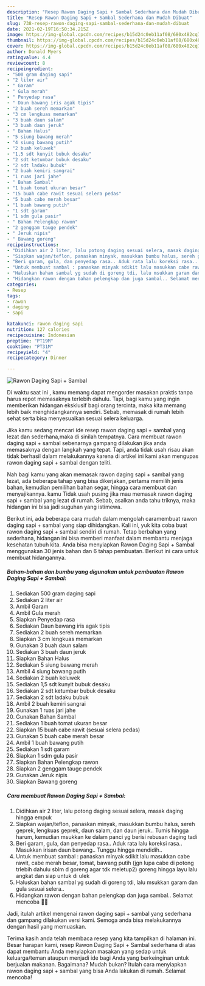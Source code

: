 ```yaml
---
description: "Resep Rawon Daging Sapi + Sambal Sederhana dan Mudah Dibuat"
title: "Resep Rawon Daging Sapi + Sambal Sederhana dan Mudah Dibuat"
slug: 738-resep-rawon-daging-sapi-sambal-sederhana-dan-mudah-dibuat
date: 2021-02-19T16:50:34.215Z
image: https://img-global.cpcdn.com/recipes/b15d24c0eb11af08/680x482cq70/rawon-daging-sapi-sambal-foto-resep-utama.jpg
thumbnail: https://img-global.cpcdn.com/recipes/b15d24c0eb11af08/680x482cq70/rawon-daging-sapi-sambal-foto-resep-utama.jpg
cover: https://img-global.cpcdn.com/recipes/b15d24c0eb11af08/680x482cq70/rawon-daging-sapi-sambal-foto-resep-utama.jpg
author: Donald Myers
ratingvalue: 4.4
reviewcount: 8
recipeingredient:
- "500 gram daging sapi"
- "2 liter air"
- " Garam"
- " Gula merah"
- " Penyedap rasa"
- " Daun bawang iris agak tipis"
- "2 buah sereh memarkan"
- "3 cm lengkuas memarkan"
- "3 buah daun salam"
- "3 buah daun jeruk"
- " Bahan Halus"
- "5 siung bawang merah"
- "4 siung bawang putih"
- "2 buah keluwek"
- "1,5 sdt kunyit bubuk desaku"
- "2 sdt ketumbar bubuk desaku"
- "2 sdt ladaku bubuk"
- "2 buah kemiri sangrai"
- "1 ruas jari jahe"
- " Bahan Sambal"
- "1 buah tomat ukuran besar"
- "15 buah cabe rawit sesuai selera pedas"
- "5 buah cabe merah besar"
- "1 buah bawang putih"
- "1 sdt garam"
- "1 sdm gula pasir"
- " Bahan Pelengkap rawon"
- "2 genggam tauge pendek"
- " Jeruk nipis"
- " Bawang goreng"
recipeinstructions:
- "Didihkan air 2 liter, lalu potong daging sesuai selera, masak daging hingga empuk"
- "Siapkan wajan/teflon, panaskan minyak, masukkan bumbu halus, sereh geprek, lengkuas geprek, daun salam, dan daun jeruk.. Tumis hingga harum, kemudian msukkan ke dalam panci yg berisi rebusan daging tadi"
- "Beri garam, gula, dan penyedap rasa.. Aduk rata lalu koreksi rasa.. Masukkan irisan daun bawang.. Tunggu hingga mendidih.."
- "Untuk membuat sambal : panaskan minyak sdikit lalu masukkan cabe rawit, cabe merah besar, tomat, bawang putih (jgn lupa cabe di potong trlebih dahulu sblm d goreng agar tdk meletup2) goreng hingga layu lalu angkat dan siap untuk di ulek"
- "Haluskan bahan sambal yg sudah di goreng tdi, lalu msukkan garam dan gula sesuai selera.."
- "Hidangkan rawon dengan bahan pelengkap dan juga sambal.. Selamat mencoba 🤤😍"
categories:
- Resep
tags:
- rawon
- daging
- sapi

katakunci: rawon daging sapi 
nutrition: 127 calories
recipecuisine: Indonesian
preptime: "PT19M"
cooktime: "PT31M"
recipeyield: "4"
recipecategory: Dinner

---
```



![Rawon Daging Sapi + Sambal](https://img-global.cpcdn.com/recipes/b15d24c0eb11af08/680x482cq70/rawon-daging-sapi-sambal-foto-resep-utama.jpg)

Di waktu  saat ini , kamu memang dapat mengorder masakan praktis tanpa harus repot memasaknya terlebih dahulu. Tapi, bagi kamu yang ingin memberikan hidangan eksklusif bagi orang tercinta, maka kita memang lebih baik menghidangkannya sendiri. Sebab, memasak di rumah lebih sehat serta bisa menyesuaikan sesuai selera keluarga.

Jika kamu sedang mencari ide resep rawon daging sapi + sambal yang lezat dan sederhana,maka di sinilah tempatnya. Cara membuat rawon daging sapi + sambal  sebenarnya gampang dilakukan jika anda memasaknya dengan langkah yang tepat. Tapi, anda tidak usah risau akan tidak berhasil dalam melakukannya 
karena di artikel ini kami akan mengupas rawon daging sapi + sambal dengan teliti.  



Nah bagi kamu yang akan memasak rawon daging sapi + sambal yang lezat, ada beberapa tahap yang bisa dikerjakan, pertama memilih jenis bahan, kemudian pemilihan bahan segar, hingga cara membuat dan menyajikannya. kamu Tidak usah pusing jika mau memasak rawon daging sapi + sambal yang lezat di rumah. Sebab, asalkan anda  tahu triknya, maka hidangan ini bisa jadi suguhan yang istimewa.

Berikut ini, ada beberapa cara mudah dalam mengolah caramembuat rawon daging sapi + sambal yang siap dihidangkan. Kali ini, yuk kita coba buat rawon daging sapi + sambal sendiri di rumah. Tetap berbahan yang sederhana, hidangan ini bisa memberi manfaat dalam membantu menjaga kesehatan tubuh kita. Anda bisa menyiapkan Rawon Daging Sapi + Sambal menggunakan 30 jenis bahan dan 6 tahap pembuatan. Berikut ini cara untuk membuat hidangannya.

<!--inarticleads1-->

##### Bahan-bahan dan bumbu yang digunakan untuk pembuatan Rawon Daging Sapi + Sambal:

1. Sediakan 500 gram daging sapi
1. Sediakan 2 liter air
1. Ambil  Garam
1. Ambil  Gula merah
1. Siapkan  Penyedap rasa
1. Sediakan  Daun bawang iris agak tipis
1. Sediakan 2 buah sereh memarkan
1. Siapkan 3 cm lengkuas memarkan
1. Gunakan 3 buah daun salam
1. Sediakan 3 buah daun jeruk
1. Siapkan  Bahan Halus
1. Sediakan 5 siung bawang merah
1. Ambil 4 siung bawang putih
1. Sediakan 2 buah keluwek
1. Sediakan 1,5 sdt kunyit bubuk desaku
1. Sediakan 2 sdt ketumbar bubuk desaku
1. Sediakan 2 sdt ladaku bubuk
1. Ambil 2 buah kemiri sangrai
1. Gunakan 1 ruas jari jahe
1. Gunakan  Bahan Sambal
1. Sediakan 1 buah tomat ukuran besar
1. Siapkan 15 buah cabe rawit (sesuai selera pedas)
1. Gunakan 5 buah cabe merah besar
1. Ambil 1 buah bawang putih
1. Sediakan 1 sdt garam
1. Siapkan 1 sdm gula pasir
1. Siapkan  Bahan Pelengkap rawon
1. Siapkan 2 genggam tauge pendek
1. Gunakan  Jeruk nipis
1. Siapkan  Bawang goreng




<!--inarticleads2-->

##### Cara membuat Rawon Daging Sapi + Sambal:

1. Didihkan air 2 liter, lalu potong daging sesuai selera, masak daging hingga empuk
1. Siapkan wajan/teflon, panaskan minyak, masukkan bumbu halus, sereh geprek, lengkuas geprek, daun salam, dan daun jeruk.. Tumis hingga harum, kemudian msukkan ke dalam panci yg berisi rebusan daging tadi
1. Beri garam, gula, dan penyedap rasa.. Aduk rata lalu koreksi rasa.. Masukkan irisan daun bawang.. Tunggu hingga mendidih..
1. Untuk membuat sambal : panaskan minyak sdikit lalu masukkan cabe rawit, cabe merah besar, tomat, bawang putih (jgn lupa cabe di potong trlebih dahulu sblm d goreng agar tdk meletup2) goreng hingga layu lalu angkat dan siap untuk di ulek
1. Haluskan bahan sambal yg sudah di goreng tdi, lalu msukkan garam dan gula sesuai selera..
1. Hidangkan rawon dengan bahan pelengkap dan juga sambal.. Selamat mencoba 🤤😍




Jadi, itulah artikel mengenai  rawon daging sapi + sambal  yang sederhana dan gampang dilakukan versi kami. Semoga anda bisa melakukannya dengan hasil yang memuaskan. 

Terima kasih anda telah membaca resep yang kita tampilkan di halaman ini. Besar harapan kami, resep  Rawon Daging Sapi + Sambal sederhana di atas dapat membantu Anda menyiapkan masakan yang sedap untuk keluarga/teman ataupun menjadi ide bagi Anda yang berkeinginan untuk berjualan makanan. Bagaimana? Mudah bukan? Itulah cara menyiapkan rawon daging sapi + sambal yang bisa Anda lakukan di rumah. Selamat mencoba!

